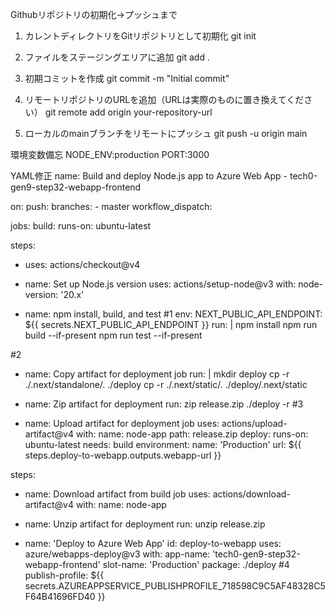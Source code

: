 Githubリポジトリの初期化→プッシュまで
1. カレントディレクトリをGitリポジトリとして初期化
git init

2. ファイルをステージングエリアに追加
git add .

3. 初期コミットを作成
git commit -m "Initial commit"

4. リモートリポジトリのURLを追加（URLは実際のものに置き換えてください）
git remote add origin your-repository-url

5. ローカルのmainブランチをリモートにプッシュ
git push -u origin main

環境変数備忘
NODE_ENV:production PORT:3000

YAML修正
name: Build and deploy Node.js app to Azure Web App - tech0-gen9-step32-webapp-frontend

on: push: branches: - master workflow_dispatch:

jobs: build: runs-on: ubuntu-latest

steps:
  - uses: actions/checkout@v4

  - name: Set up Node.js version
    uses: actions/setup-node@v3
    with:
      node-version: '20.x'

  - name: npm install, build, and test
  #1
    env:
      NEXT_PUBLIC_API_ENDPOINT: ${{ secrets.NEXT_PUBLIC_API_ENDPOINT }}
    run: |
      npm install
      npm run build --if-present
      npm run test --if-present

  #2
  - name: Copy artifact for deployment job
    run: |
      mkdir deploy
      cp -r ./.next/standalone/. ./deploy
      cp -r ./.next/static/. ./deploy/.next/static

  - name: Zip artifact for deployment
    run: zip release.zip ./deploy -r #3

  - name: Upload artifact for deployment job
    uses: actions/upload-artifact@v4
    with:
      name: node-app
      path: release.zip
deploy: runs-on: ubuntu-latest needs: build environment: name: 'Production' url: ${{ steps.deploy-to-webapp.outputs.webapp-url }}

steps:
  - name: Download artifact from build job
    uses: actions/download-artifact@v4
    with:
      name: node-app

  - name: Unzip artifact for deployment
    run: unzip release.zip
  
  - name: 'Deploy to Azure Web App'
    id: deploy-to-webapp
    uses: azure/webapps-deploy@v3
    with:
      app-name: 'tech0-gen9-step32-webapp-frontend'
      slot-name: 'Production'
      package: ./deploy #4
      publish-profile: ${{ secrets.AZUREAPPSERVICE_PUBLISHPROFILE_718598C9C5AF48328C5F64B41696FD40 }}
